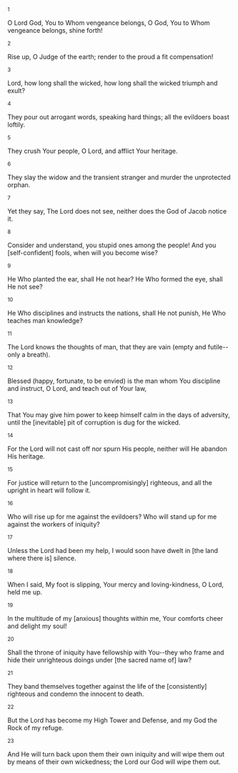 <sup>1</sup> 

O Lord God, You to Whom vengeance belongs, O God, You to Whom vengeance belongs, shine forth! 

<sup>2</sup> 

Rise up, O Judge of the earth; render to the proud a fit compensation! 

<sup>3</sup> 

Lord, how long shall the wicked, how long shall the wicked triumph and exult? 

<sup>4</sup> 

They pour out arrogant words, speaking hard things; all the evildoers boast loftily. 

<sup>5</sup> 

They crush Your people, O Lord, and afflict Your heritage. 

<sup>6</sup> 

They slay the widow and the transient stranger and murder the unprotected orphan. 

<sup>7</sup> 

Yet they say, The Lord does not see, neither does the God of Jacob notice it. 

<sup>8</sup> 

Consider and understand, you stupid ones among the people! And you [self-confident] fools, when will you become wise? 

<sup>9</sup> 

He Who planted the ear, shall He not hear? He Who formed the eye, shall He not see? 

<sup>10</sup> 

He Who disciplines and instructs the nations, shall He not punish, He Who teaches man knowledge? 

<sup>11</sup> 

The Lord knows the thoughts of man, that they are vain (empty and futile--only a breath). 

<sup>12</sup> 

Blessed (happy, fortunate, to be envied) is the man whom You discipline and instruct, O Lord, and teach out of Your law, 

<sup>13</sup> 

That You may give him power to keep himself calm in the days of adversity, until the [inevitable] pit of corruption is dug for the wicked. 

<sup>14</sup> 

For the Lord will not cast off nor spurn His people, neither will He abandon His heritage. 

<sup>15</sup> 

For justice will return to the [uncompromisingly] righteous, and all the upright in heart will follow it. 

<sup>16</sup> 

Who will rise up for me against the evildoers? Who will stand up for me against the workers of iniquity? 

<sup>17</sup> 

Unless the Lord had been my help, I would soon have dwelt in [the land where there is] silence. 

<sup>18</sup> 

When I said, My foot is slipping, Your mercy and loving-kindness, O Lord, held me up. 

<sup>19</sup> 

In the multitude of my [anxious] thoughts within me, Your comforts cheer and delight my soul! 

<sup>20</sup> 

Shall the throne of iniquity have fellowship with You--they who frame and hide their unrighteous doings under [the sacred name of] law? 

<sup>21</sup> 

They band themselves together against the life of the [consistently] righteous and condemn the innocent to death. 

<sup>22</sup> 

But the Lord has become my High Tower and Defense, and my God the Rock of my refuge. 

<sup>23</sup> 

And He will turn back upon them their own iniquity and will wipe them out by means of their own wickedness; the Lord our God will wipe them out.